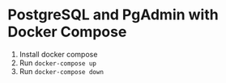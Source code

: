 # PostgreSQL and PgAdmin with Docker Compose

1. Install docker compose
2. Run `docker-compose up`
3. Run `docker-compose down`